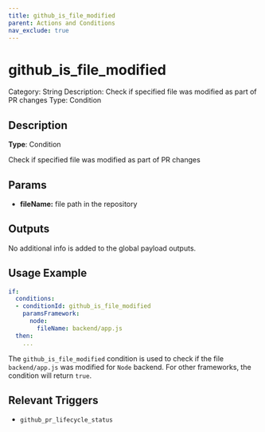```yaml
---
title: github_is_file_modified
parent: Actions and Conditions
nav_exclude: true
---
```


# github_is_file_modified

Category: String
Description: Check if specified file was modified as part of PR changes
Type: Condition

## Description

**Type**: Condition

Check if specified file was modified as part of PR changes

## Params

- **fileName:** file path in the repository

## Outputs

No additional info is added to the global payload outputs.

## Usage Example

```yaml
if:
  conditions:
  - conditionId: github_is_file_modified
    paramsFramework:
      node:
        fileName: backend/app.js
  then:
    ...
```

The `github_is_file_modified` condition is used to check if the file `backend/app.js` was modified for `Node` backend. For other frameworks, the condition will return `true`.

## Relevant Triggers

- `github_pr_lifecycle_status`
